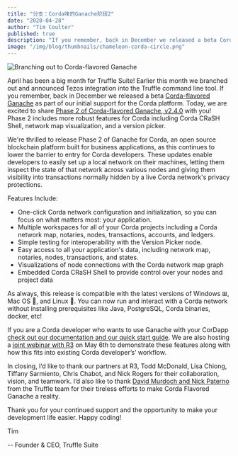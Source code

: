 ```yaml
---
title: "分支：Corda味的Ganache阶段2"
date: "2020-04-28"
author: "Tim Coulter"
published: true
description: "If you remember, back in December we released a beta Corda-flavored Ganache as part of our initial support for the Corda platform. Today, we are excited to share Phase 2 of Corda-flavored Ganache, v2.4.0 with you!"
image: "/img/blog/thumbnails/chameleon-corda-circle.png"
---
```


![Branching out to Corda-flavored Ganache](/img/blog/branching-out-phase-2-of-corda-flavored-ganache/chameleon-corda-truffle-blog-header.png)

April has been a big month for Truffle Suite! Earlier this month we branched out and announced Tezos integration into the Truffle command line tool. If you remember, back in December we released a beta [Corda-flavored Ganache](https://www.trufflesuite.com/blog/unwrap-the-corda-flavored-ganache-beta) as part of our initial support for the Corda platform. Today, we are excited to share [Phase 2 of Corda-flavored Ganache, v2.4.0](https://github.com/trufflesuite/ganache/releases) with you! Phase 2 includes more robust features for Corda including Corda CRaSH Shell, network map visualization, and a version picker.

We're thrilled to release Phase 2 of Ganache for Corda, an open source blockchain platform built for business applications, as this continues to lower the barrier to entry for Corda developers. These updates enable developers to easily set up a local network on their machines, letting them inspect the state of that network across various nodes and giving them visibility into transactions normally hidden by a live Corda network's privacy protections.

Features Include:

* One-click Corda network configuration and initialization, so you can focus on what matters most: your application.
* Multiple workspaces for all of your Corda projects including a Corda network map, notaries, nodes, transactions, accounts, and ledgers.
* Simple testing for interoperability with the Version Picker node.
* Easy access to all your application's data, including network map, notaries, nodes, transactions, and states.
* Visualizations of node connections with the Corda network map graph
* Embedded Corda CRaSH Shell to provide control over your nodes and project data

As always, this release is compatible with the latest versions of Windows ⊞, Mac OS 🍎, and Linux 🐧. You can now run and interact with a Corda network without installing prerequisites like Java, PostgreSQL, Corda binaries, docker, etc!

If you are a Corda developer who wants to use Ganache with your CorDapp [check out our documentation and our quick start guide](https://www.trufflesuite.com/docs/ganache/corda/working-with-corda). We are also hosting a [joint webinar with R3](https://www.crowdcast.io/e/corda-ganache) on May 6th to demonstrate these features along with how this fits into existing Corda developer’s’ workflow.

In closing, I’d like to thank our partners at R3, Todd McDonald, Lisa Chiong, Tiffany Sarmiento, Chris Chabot, and Nick Rogers for their collaboration, vision, and teamwork. I’d also like to thank [David Murdoch and Nick Paterno](https://www.trufflesuite.com/staff) from the Truffle team for their tireless efforts to make Corda Flavored Ganache a reality.

Thank you for your continued support and the opportunity to make your development life easier. Happy coding!

Tim

-- Founder & CEO, Truffle Suite